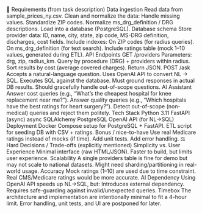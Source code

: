 📌 Requirements (from task description)
Data ingestion
Read data from sample_prices_ny.csv.
Clean and normalize the data:
Handle missing values.
Standardize ZIP codes.
Normalize ms_drg_definition / DRG descriptions.
Load into a database (PostgreSQL).
Database schema
Store provider data: ID, name, city, state, zip code, MS-DRG definition, discharges, cost fields.
Include indexes:
On ZIP codes (for radius queries).
On ms_drg_definition (for text search).
Include ratings table (mock 1–10 values, generated during ETL).
API Endpoints
GET /providers
Parameters: drg, zip, radius_km.
Query by procedure (DRG) + providers within radius.
Sort results by cost (average covered charges).
Return JSON.
POST /ask
Accepts a natural-language question.
Uses OpenAI API to convert NL → SQL.
Executes SQL against the database.
Must ground responses in actual DB results.
Should gracefully handle out-of-scope questions.
AI Assistant
Answer cost queries (e.g., “What’s the cheapest hospital for knee replacement near me?”).
Answer quality queries (e.g., “Which hospitals have the best ratings for heart surgery?”).
Detect out-of-scope (non-medical) queries and reject them politely.
Tech Stack
Python 3.11
FastAPI (async)
async SQLAlchemy
PostgreSQL
OpenAI API (for NL→SQL)
Deployment
Docker Compose setup for PostgreSQL + FastAPI.
ETL script for seeding DB with CSV + ratings.
Bonus / nice-to-have
Use real Medicare ratings instead of mocks (if time).
Add unit tests.
Add error handling.
⚖️ Hard Decisions / Trade-offs (explicitly mentioned)
Simplicity vs. User Experience
Minimal interface (raw HTML/JSON).
Faster to build, but limits user experience.
Scalability
A single providers table is fine for demo but may not scale to national datasets.
Might need sharding/partitioning in real-world usage.
Accuracy
Mock ratings (1–10) are used due to time constraint.
Real CMS/Medicare ratings would be more accurate.
AI Dependency
Using OpenAI API speeds up NL→SQL, but:
Introduces external dependency.
Requires safe-guarding against invalid/unexpected queries.
Timebox
The architecture and implementation are intentionally minimal to fit a 4-hour limit.
Error handling, unit tests, and UI are postponed for later.